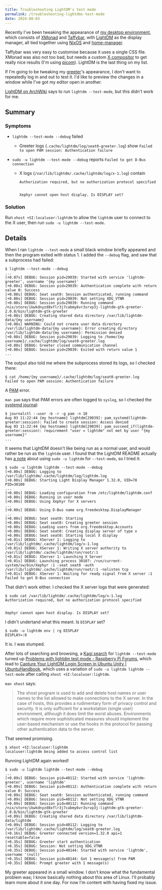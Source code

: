 ```yaml
---
title: Troubleshooting LightDM's test mode
permalink: /troubleshooting-lightdms-test-mode
date: 2024-08-03
---
```


<div id="toc" style="float: right;"><!-- generated --></div>

Recently I've been tweaking the appearance of [my desktop environment](https://github.com/LightAndLight/personal-configs),
which consists of [XMonad](https://xmonad.org/) and [Taffybar](https://github.com/taffybar/taffybar),
with [LightDM](https://github.com/canonical/lightdm) as the display manager,
all tied together using [NixOS](https://nixos.org/) and [home-manager](https://github.com/nix-community/home-manager).

Taffybar was very easy to customise because it uses a single CSS file.
XMonad was also not too bad, but needs a custom [X compositor](https://wiki.archlinux.org/title/Xorg#Composite) to get really nice results (I'm using [picom](https://github.com/yshui/picom)).
LightDM is the last thing on my list.

If I'm going to be tweaking my [greeter](https://wiki.archlinux.org/title/LightDM#Greeter)'s appearance,
I don't want to repeatedly log in and out to test it.
I'd like to preview the changes in a window while I've got my editor open in another.

[LightDM on ArchWiki](https://wiki.archlinux.org/title/LightDM#Testing) says to run `lightdm --test-mode`, but this didn't work for me.

## Summary

### Symptoms

* `lightdm --test-mode --debug` failed

  * Greeter logs (`.cache/lightdm/log/seat0-greeter.log`) show `Failed to open PAM session: Authentication failure`

* `sudo -u lightdm --test-mode --debug` reports `Failed to get D-Bus connection`

  * X logs (`/var/lib/lightdm/.cache/lightdm/log/x-1.log`) contain

    ```
    Authorization required, but no authorization protocol specified


    Xephyr cannot open host display. Is DISPLAY set?
    ```

### Solution

Run `xhost +SI:localuser:lightdm` to allow the `lightdm` user to connect to the X user,
then run `sudo -u lightdm --test-mode`.

## Details

When I ran `lightdm --test-mode` a small black window briefly appeared and then the program exited with status 1.
I added the `--debug` flag, and saw that a subprocess had failed:

```
$ lightdm --test-mode --debug
...
[+0.07s] DEBUG: Session pid=29039: Started with service 'lightdm-greeter', username '{my username}'
[+0.08s] DEBUG: Session pid=29039: Authentication complete with return value 0: Success
[+0.08s] DEBUG: Seat seat0: Session authenticated, running command
[+0.08s] DEBUG: Session pid=29039: Not setting XDG_VTNR
[+0.08s] DEBUG: Session pid=29039: Running command /nix/store/ikwkdnyzd8xflr3j7cabmy6vr3srvp3j-lightdm-gtk-greeter-2.0.8/bin/lightdm-gtk-greeter
[+0.08s] DEBUG: Creating shared data directory /var/lib/lightdm-data/{my username}
[+0.08s] WARNING: Could not create user data directory /var/lib/lightdm-data/{my username}: Error creating directory /var/lib/lightdm-data/{my username}: Permission denied
[+0.08s] DEBUG: Session pid=29039: Logging to /home/{my username}/.cache/lightdm/log/seat0-greeter.log
[+0.08s] DEBUG: Greeter closed communication channel
[+0.08s] DEBUG: Session pid=29039: Exited with return value 1
...
```

The output also told me where the subprocess stored its logs, so I checked there:

```
$ cat /home/{my username}/.cache/lightdm/log/seat0-greeter.log
Failed to open PAM session: Authentication failure
```

A [PAM](https://en.wikipedia.org/wiki/Linux_PAM) error.

`man pam` says that PAM errors are often logged to `syslog`, so I checked the [systemd journal](https://wiki.archlinux.org/title/Systemd/Journal):

```
$ journalctl --user -b -r -g pam -n 10
Aug 03 11:22:44 {my hostname} lightdm[29039]: pam_systemd(lightdm-greeter:session): Failed to create session: Access denied
Aug 03 11:22:44 {my hostname} lightdm[29039]: pam_succeed_if(lightdm-greeter:session): requirement "user = lightdm" not met by user "{my username}"
...
```

It seems that LightDM doesn't like being run as a normal user, and would rather be run as the `lightdm` user.
I found that the LightDM README actually has [a note](https://github.com/canonical/lightdm?tab=readme-ov-file#display-setup-script) about using `sudo -u lightdm` for `--test-mode`,
so I tried it:

```
$ sudo -u lightdm lightdm --test-mode --debug
[+0.00s] DEBUG: Logging to /var/lib/lightdm/.cache/lightdm/log/lightdm.log
[+0.00s] DEBUG: Starting Light Display Manager 1.32.0, UID=78 PID=30100
...
[+0.00s] DEBUG: Loading configuration from /etc/lightdm/lightdm.conf
[+0.00s] DEBUG: Running in user mode
[+0.00s] DEBUG: Using Xephyr for X servers
...
[+0.00s] DEBUG: Using D-Bus name org.freedesktop.DisplayManager
...
[+0.00s] DEBUG: Seat seat0: Starting
[+0.00s] DEBUG: Seat seat0: Creating greeter session
[+0.00s] DEBUG: Loading users from org.freedesktop.Accounts
[+0.00s] DEBUG: Seat seat0: Creating display server of type x
[+0.00s] DEBUG: Seat seat0: Starting local X display
[+0.01s] DEBUG: XServer 1: Logging to /var/lib/lightdm/.cache/lightdm/log/x-1.log
[+0.01s] DEBUG: XServer 1: Writing X server authority to /var/lib/lightdm/.cache/lightdm/run/root/:1
[+0.01s] DEBUG: XServer 1: Launching X Server
[+0.01s] DEBUG: Launching process 30107: /run/current-system/sw/bin/Xephyr :1 -seat seat0 -auth /var/lib/lightdm/.cache/lightdm/run/root/:1 -nolisten tcp
[+0.01s] DEBUG: XServer 1: Waiting for ready signal from X server :1
Failed to get D-Bus connection
```

That didn't work either.
I checked the X server logs that were generated:

```
$ sudo cat /var/lib/lightdm/.cache/lightdm/log/x-1.log
Authorization required, but no authorization protocol specified


Xephyr cannot open host display. Is DISPLAY set?
```

I didn't undertand what this meant. Is `DISPLAY` set?

```
$ sudo -u lightdm env | rg DISPLAY
DISPLAY=:0
```

It is. I was stumped.

After lots of searching and browsing,
a [Kagi search](https://kagi.com) for `lightdm --test-mode` turned up [Problems with lightdm test mode - Raspberry Pi Forums](https://forums.raspberrypi.com/viewtopic.php?t=220324),
which lead to [Capture Your LightDM Login Screen in Ubuntu Unity | UbuntuHandbook](https://ubuntuhandbook.org/index.php/2014/05/capture-your-lightdm-login-screen-in-ubuntu-14-04/),
which uses a variation of `sudo -u lightdm lightdm --test-mode`
after calling `xhost +SI:localuser:lightdm`.

`man xhost` says:

> The xhost program is used to add and delete host names or user names to the list allowed to make connections to the X server.
> In the case of hosts, this provides a rudimentary form of privacy control and security.
> It is only sufficient for a workstation (single user) environment, although it does limit the worst abuses.
> Environments which require more sophisticated measures should implement the user-based mechanism or use the hooks in the protocol for passing other authentication data to the server.

That seemed promising.

```
$ xhost +SI:localuser:lightdm
localuser:lightdm being added to access control list
```

Running LightDM again worked!

```
$ sudo -u lightdm lightdm --test-mode --debug
...
[+0.09s] DEBUG: Session pid=40112: Started with service 'lightdm-greeter', username 'lightdm'
[+0.09s] DEBUG: Session pid=40112: Authentication complete with return value 0: Success
[+0.09s] DEBUG: Seat seat0: Session authenticated, running command
[+0.09s] DEBUG: Session pid=40112: Not setting XDG_VTNR
[+0.09s] DEBUG: Session pid=40112: Running command /nix/store/ikwkdnyzd8xflr3j7cabmy6vr3srvp3j-lightdm-gtk-greeter-2.0.8/bin/lightdm-gtk-greeter
[+0.09s] DEBUG: Creating shared data directory /var/lib/lightdm-data/lightdm
[+0.09s] DEBUG: Session pid=40112: Logging to /var/lib/lightdm/.cache/lightdm/log/seat0-greeter.log
[+0.16s] DEBUG: Greeter connected version=1.32.0 api=1 resettable=false
[+0.35s] DEBUG: Greeter start authentication
[+0.35s] DEBUG: Session: Not setting XDG_VTNR
[+0.35s] DEBUG: Session pid=40144: Started with service 'lightdm', username '(null)'
[+0.35s] DEBUG: Session pid=40144: Got 1 message(s) from PAM
[+0.35s] DEBUG: Prompt greeter with 1 message(s)
```

My greeter appeared in a small window.
I don't know what the fundamental problem was; I know basically nothing about this area of Linux.
I'll probably learn more about it one day.
For now I'm content with having fixed my issue.
